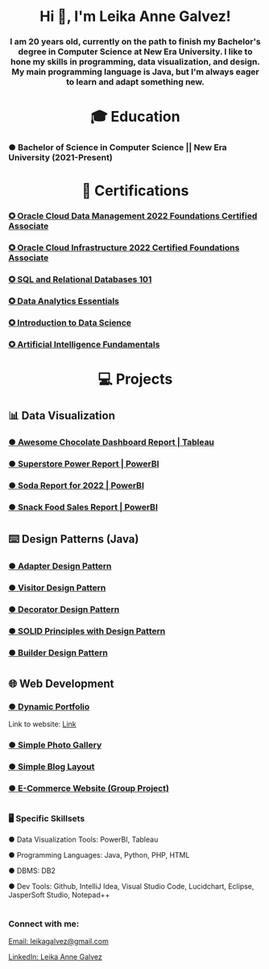 <h1 align="center">Hi 👋, I'm Leika Anne Galvez!</h1>
<h3 align="center">I am 20 years old, currently on the path to finish my Bachelor's degree in Computer Science at New Era University. I like to hone my skills in programming, data visualization, and design. My main programming language is Java, but I'm always eager to learn and adapt something new. </h3>

#

<h1 align="center">🎓 Education</h1>
<h3>● Bachelor of Science in Computer Science || New Era University (2021-Present)</h3>

#
#

<h1 align="center">📃 Certifications</h1>
<h3><a href="https://catalog-education.oracle.com/pls/certview/sharebadge?id=0AF86543B254D63A15DECB0C62AA63A8731AEC360E0EACC6D830EC6EAC802575&fbclid=IwAR1w8PQ5IpybsCwhuq6T_wNleDiIb05GSwbscs5jcVorS9rMQg41md2BUos">✪ Oracle Cloud Data Management 2022 Foundations Certified Associate</a></h3>
<h3><a href="https://catalog-education.oracle.com/pls/certview/sharebadge?id=648B9D3F38D4158A510C1D1577345C31943428707DC74E1780D3A7696B0FB36E&fbclid=IwAR1WhLU39o665MXjbBgeYuSrG3mrxMdXR_L9-MSaKN46hPzdl9lT1mG3q6A">✪ Oracle Cloud Infrastructure 2022 Certified Foundations Associate</a></h3>
<h3><a href="https://courses.cognitiveclass.ai/certificates/270dc97749644b7a8098b233a9a3f7f0">✪ SQL and Relational Databases 101</a></h3>
<h3><a href="https://www.credly.com/badges/c25f05a0-ffd7-41ba-a0a3-cff17c5be7ac/public_url">✪ Data Analytics Essentials</a></h3>
<h3><a href="https://www.credly.com/badges/5c0e8af9-b90f-4103-99b2-61b6109e1c45/public_url">✪ Introduction to Data Science</a></h3>
<h3><a href="https://www.credly.com/badges/c6888538-654e-40b2-9761-78697a15c89f/public_url">✪ Artificial Intelligence Fundamentals</a></h3>

#
#

<h1 align="center">💻 Projects</h1>

<h2>📊 Data Visualization</h2>
<h3><a href="https://public.tableau.com/views/AwesomeChocolateDashboardReport_17152700257660/AwesomeChocolateDashboardReport?:language=en-US&:sid=&:redirect=auth&:display_count=n&:origin=viz_share_link">● Awesome Chocolate Dashboard Report | Tableau</a></h3>
<h3><a href="https://app.powerbi.com/view?r=eyJrIjoiOGQ1MGFjMmMtMTZmMy00NmQ5LTk1NmItOTEyN2Y3NGQxZmRhIiwidCI6ImNlZjEwOWEwLTE5YmUtNDQ3Yy05NzFhLTk5NTg4OWJiNGU0YSIsImMiOjEwfQ%3D%3D">● Superstore Power Report | PowerBI</a></h3>
<h3><a href="https://app.powerbi.com/view?r=eyJrIjoiYzlhNzMyZTMtNDVhYS00NTJlLWI4MDctZjUzNzdmY2Y1N2YzIiwidCI6ImNlZjEwOWEwLTE5YmUtNDQ3Yy05NzFhLTk5NTg4OWJiNGU0YSIsImMiOjEwfQ%3D%3D">● Soda Report for 2022 | PowerBI</a></h3>
<h3><a href="https://app.powerbi.com/view?r=eyJrIjoiZTMzMGUwNzctNmE1Yi00MTgzLTgzYjgtZDgwZmQ3NTQyMGE4IiwidCI6ImNlZjEwOWEwLTE5YmUtNDQ3Yy05NzFhLTk5NTg4OWJiNGU0YSIsImMiOjEwfQ%3D%3D">● Snack Food Sales Report | PowerBI</a></h3>

#
<h2> ⌨️ Design Patterns (Java) </h2>
<h3><a href="https://github.com/LeikaGalvez/adapterPattern">●  Adapter Design Pattern</a></h3>
<h3><a href="https://github.com/LeikaGalvez/visitorPattern">●  Visitor Design Pattern</a></h3>
<h3><a href="https://github.com/LeikaGalvez/decoratorPattern">●  Decorator Design Pattern</a></h3>
<h3><a href="https://github.com/LeikaGalvez/SOLID_designPattern">●  SOLID Principles with Design Pattern</a></h3>
<h3><a href="https://github.com/LeikaGalvez/builderPattern">●  Builder Design Pattern</a></h3>

#

<h2> 🌐 Web Development </h2>
<h3><a href="https://github.com/LeikaGalvez/simple_portfolio">● Dynamic Portfolio</a></h3>
<p>Link to website: <a href="http://galvezdyportfolio.42web.io/">Link</a></p>

<h3><a href="https://github.com/LeikaGalvez/Simple_PhotoGallery">● Simple Photo Gallery</a></h3>
<h3><a href="https://github.com/LeikaGalvez/Simple_Blog_Layout">● Simple Blog Layout</a></h3>
<h3><a href="https://github.com/DLAyatoCabanilla/E-Commerce-PHP">● E-Commerce Website (Group Project)</a></h3>

#
#

<h3 align="left"> 🖥️ Specific Skillsets </h3>
<p align="left">● Data Visualization Tools: PowerBI, Tableau</p>
<p align="left">● Programming Languages: Java, Python, PHP, HTML</p>
<p align="left">● DBMS: DB2</p>
<p align="left">● Dev Tools: Github, IntelliJ Idea, Visual Studio Code, Lucidchart, Eclipse, JasperSoft Studio, Notepad++ </p>


#
#

<h3 align="left">Connect with me:</h3>
<div align="left">
  <p><a href= "mailto: name@email.com">Email: leikagalvez@gmail.com</a></p>
  <p><a href="https://www.linkedin.com/in/leika-anne-galvez-8702b8259/">LinkedIn: Leika Anne Galvez</a></p>
</div>



